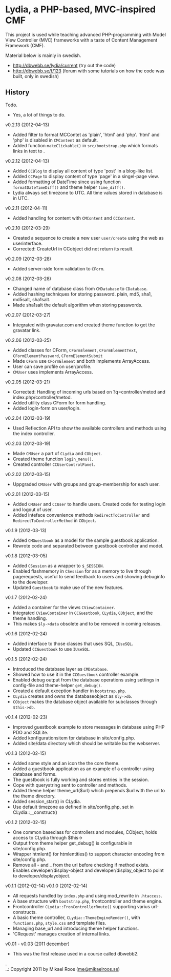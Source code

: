 Lydia, a PHP-based, MVC-inspired CMF
====================================

This project is used while teaching advanced PHP-programming with Model View Controller (MVC)
frameworks with a taste of Content Management Framework (CMF). 

Material below is mainly in swedish.

* http://dbwebb.se/lydia/current (try out the code)
* http://dbwebb.se/f/123 (forum with some tutorials on how the code was built, only in swedish)


History
-------

Todo.

* Yes, a lot of things to do.


v0.2.13 (2012-04-13)

* Added filter to format MCContet as 'plain', 'html' and 'php'. 'html' and 'php' is disabled in `CMContent` as default. 
* Added function `makeClickable()` in `src/bootstrap.php` which formats links in text to <a>.


v0.2.12 (2012-04-13)

* Added `CCBlog` to display all content of type 'post' in a blog-like list.
* Added `CCPage` to display content of type 'page' in a singel-page view.
* Added formatting of DateTime since using function `formatDateTimeDiff()` and theme helper `time_diff()`.
* Lydia always set timezone to UTC. All time values stored in database is in UTC. 


v0.2.11 (2012-04-11) 

* Added handling for content with `CMContent` and `CCContent`.


v0.2.10 (2012-03-29) 

* Created a sequence to create a new user `user/create` using the web as userinterface.
* Corrected: CreateUrl in CCobject did not return its result.


v0.2.09 (2012-03-28) 

* Added server-side form validation to `CForm`.


v0.2.08 (2012-03-28) 

* Changed name of database class from `CMDatabase` to `CDatabase`.
* Added hashing techniques for storing password. plain, md5, sha1, md5salt, sha1salt.
* Made sha1salt the default algorithm when storing passwords.


v0.2.07 (2012-03-27) 

* Integrated with gravatar.com and created theme function to get the gravatar link.


v0.2.06 (2012-03-25) 

* Added classes for CForm, `CFormElement`, `CFormElementText`, `CFormElementPassword`, `CFormElementSubmit`
* Made `CForm` use `CFormElement` and both implements ArrayAccess.
* User can save profile on user/profile.
* `CMUser` uses implements ArrayAccess.


v0.2.05 (2012-03-21) 

* Corrected: Handling of incoming urls based on ?q=controller/metod and index.php/controller/metod.
* Added utility class CForm for form handling.
* Added login-form on user/login.


v0.2.04 (2012-03-19) 

* Used Reflection API to show the available controllers and methods using the index controller.


v0.2.03 (2012-03-19) 

* Made `CMUser` a part of `CLydia` and `CObject`.
* Created theme function `login_menu()`.
* Created controller `CCUserControlPanel`.


v0.2.02 (2012-03-15) 

* Uppgraded `CMUser` with groups and group-membership for each user.


v0.2.01 (2012-03-15) 

* Added `CMUser` and `CCUser` to handle users. Created code for testing login and logout of user.
* Added inteface convenience methods `RedirectToController` and `RedirectToControllerMethod` in `CObject`.


v0.1.9 (2012-03-13) 

* Added `CMGuestbook` as a model for the sample guestbook application.
* Rewrote code and separated between guestbook controller and model.


v0.1.8 (2012-03-05) 

* Added `CSession` as a wrapper to `$_SESSION`.
* Enabled flashmemory in `CSession` for as a memory to live through pagerequests, useful to send 
feedback to users and showing debuginfo to the developer.
* Updated `Guestbook` to make use of the new features.


v0.1.7 (2012-02-24) 

* Added a container for the views `CViewContainer`.
* Integrated `CViewContainer` in `CCGuestbook`, `CLydia`, `CObject`, and the theme handling.
* This makes `$ly->data` obsolete and to be removed in coming releases.


v0.1.6 (2012-02-24) 

* Added interface to those classes that uses SQL, `IUseSQL`.
* Updated `CCGuestbook` to use `IUseSQL`.


v0.1.5 (2012-02-24) 

* Introduced the database layer as `CMDatabase`.
* Showed how to use it in the `CCGuestbook` controller example.
* Enabled debug output from the database operations using settings in config-file and theme-helper 
`get_debug()`.
* Created a default exception handler in `bootstrap.php`.
* `CLydia` creates and owns the databaseobject as `$ly->db`.
* `CObject` makes the database object available for subclasses through `$this->db`.


v0.1.4 (2012-02-23) 

* Improved guestbook example to store messages in database using PHP PDO and SQLite.
* Added konfigurationsitem fpr database in site/config.php.
* Added site/data directory which should be writable bu the webserver.


v0.1.3 (2012-02-15) 

* Added some style and an icon the the core theme.
* Added a guestbook application as an example of a controller using database and forms.
* The guestbook is fully working and stores entries in the session.
* Cope with querystring sent to controller and methods.
* Added theme helper theme_url($url) which prepends $url with the url to the theme directory.
* Added session_start() in CLydia.
* Use default timezone as defined in site/config.php, set in CLydia::__construct()


v0.1.2 (2012-02-15) 

* One common baseclass for controllers and modules, CObject, holds access to CLydia through $this->
* Output from theme helper get_debug() is configurable in site/config.php.
* Wrapper htmlent() for htmlentities() to support character encoding from site/config.php.
* Remove all - and _ from the url before checking if method exists. Enables developer/display-object 
and developer/display_object to point to developer/displayobject.


v0.1.1 (2012-02-14) 
v0.1.0 (2012-02-14) 

* All requests handled by `index.php` and using mod_rewrite in `.htaccess`. 
* A base structure with `bootstrap.php`, frontcontroller and theme engine.
* Frontcontroller `CLydia::FronControllerRoute()` supporting varius url-constructs.
* A basic theme controller, `CLydia::ThemeEngineRender()`, with `functions.php`, `style.css` and template files.
* Managing base_url and introducing theme helper functions.
* 'CRequest' manages creation of internal links.

v0.01 - v0.03 (2011 december)
* This was the first release used in a course called dbwebb2.


 .   
..:  Copyright 2011 by Mikael Roos (me@mikaelroos.se)
